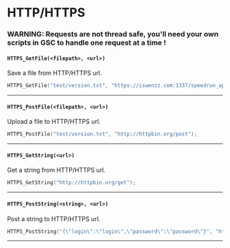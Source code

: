# HTTP/HTTPS

### WARNING: **Requests are not thread safe, you'll need your own scripts in GSC to handle one request at a time !**

#### ``HTTPS_GetFile(<filepath>, <url>)``
Save a file from HTTP/HTTPS url.

```c
HTTPS_GetFile("test/version.txt", "https://iswenzz.com:1337/speedrun_app/version.txt");
```
<hr>

#### ``HTTPS_PostFile(<filepath>, <url>)``
Upload a file to HTTP/HTTPS url.

```c
HTTPS_PostFile("test/version.txt", "http://httpbin.org/post");
```
<hr>

#### ``HTTPS_GetString(<url>)``
Get a string from HTTP/HTTPS url.

```c
HTTPS_GetString("http://httpbin.org/get");
```
<hr>

#### ``HTTPS_PostString(<string>, <url>)``
Post a string to HTTP/HTTPS url.

```c
HTTPS_PostString("{\"login\":\"login\",\"password\":\"password\"}", "http://httpbin.org/post");
```
<hr>

